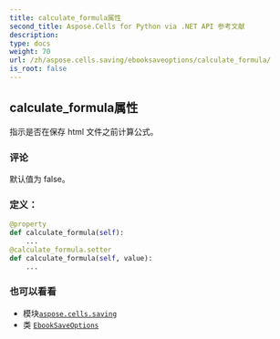 ```yaml
---
title: calculate_formula属性
second_title: Aspose.Cells for Python via .NET API 参考文献
description:
type: docs
weight: 70
url: /zh/aspose.cells.saving/ebooksaveoptions/calculate_formula/
is_root: false
---
```

## calculate_formula属性

指示是否在保存 html 文件之前计算公式。

### 评论

默认值为 false。
### 定义：
```python
@property
def calculate_formula(self):
    ...
@calculate_formula.setter
def calculate_formula(self, value):
    ...
```

### 也可以看看
* 模块[`aspose.cells.saving`](../../)
* 类 [`EbookSaveOptions`](/cells/python-net/zh/aspose.cells.saving/ebooksaveoptions)
